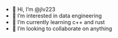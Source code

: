 - 👋 Hi, I’m @jlv223
- 👀 I’m interested in data engineering
- 🌱 I’m currently learning c++ and rust
- 💞️ I’m looking to collaborate on anything
